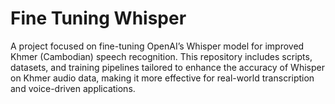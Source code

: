 # Fine Tuning Whisper
A project focused on fine-tuning OpenAI’s Whisper model for improved Khmer (Cambodian) speech recognition. This repository includes scripts, datasets, and training pipelines tailored to enhance the accuracy of Whisper on Khmer audio data, making it more effective for real-world transcription and voice-driven applications.
